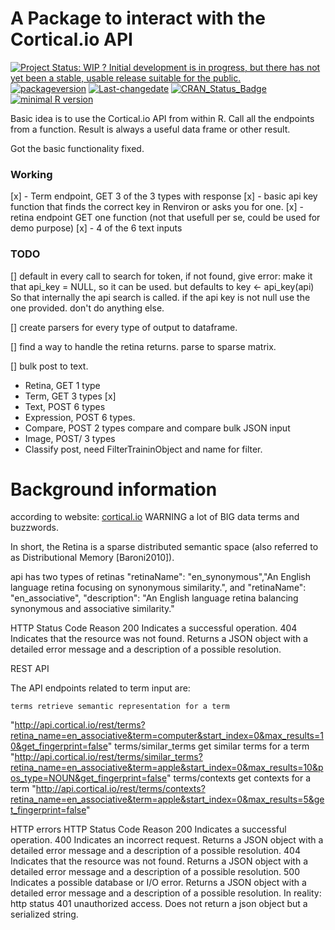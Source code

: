 A Package to interact with the Cortical.io API
================

<!-- README.md is generated from README.Rmd. Please edit that file -->
[![Project Status: WIP ? Initial development is in progress, but there has not yet been a stable, usable release suitable for the public.](http://www.repostatus.org/badges/latest/wip.svg)](http://www.repostatus.org/#wip) [![packageversion](https://img.shields.io/badge/Package%20version-0.1.0-orange.svg?style=flat-square)](commits/master) [![Last-changedate](https://img.shields.io/badge/last%20change-2017--02--03-yellowgreen.svg)](/commits/master) [![CRAN\_Status\_Badge](http://www.r-pkg.org/badges/version/corticalioapi)](https://cran.r-project.org/package=corticalioapi) [![minimal R version](https://img.shields.io/badge/R%3E%3D-3.3.0-6666ff.svg)](https://cran.r-project.org/)

Basic idea is to use the Cortical.io API from within R. Call all the endpoints from a function. Result is always a useful data frame or other result.

Got the basic functionality fixed.

### Working

\[x\] - Term endpoint, GET 3 of the 3 types with response \[x\] - basic api key function that finds the correct key in Renviron or asks you for one. \[x\] - retina endpoint GET one function (not that usefull per se, could be used for demo purpose) \[x\] - 4 of the 6 text inputs

### TODO

\[\] default in every call to search for token, if not found, give error: make it that api\_key = NULL, so it can be used. but defaults to key &lt;- api\_key(api) So that internally the api search is called. if the api key is not null use the one provided. don't do anything else.

\[\] create parsers for every type of output to dataframe.

\[\] find a way to handle the retina returns. parse to sparse matrix.

\[\] bulk post to text.

-   Retina, GET 1 type
-   Term, GET 3 types \[x\]
-   Text, POST 6 types
-   Expression, POST 6 types.
-   Compare, POST 2 types compare and compare bulk JSON input
-   Image, POST/ 3 types
-   Classify post, need FilterTraininObject and name for filter.

Background information
======================

according to website: [cortical.io](http://www.cortical.io/technology.html) WARNING a lot of BIG data terms and buzzwords.

In short, the Retina is a sparse distributed semantic space (also referred to as Distributional Memory \[Baroni2010\]).

api has two types of retinas "retinaName": "en\_synonymous","An English language retina focusing on synonymous similarity.", and "retinaName": "en\_associative", "description": "An English language retina balancing synonymous and associative similarity."

HTTP Status Code Reason 200 Indicates a successful operation. 404 Indicates that the resource was not found. Returns a JSON object with a detailed error message and a description of a possible resolution.

REST API

The API endpoints related to term input are:

    terms retrieve semantic representation for a term

"<http://api.cortical.io/rest/terms?retina_name=en_associative&term=computer&start_index=0&max_results=10&get_fingerprint=false>" terms/similar\_terms get similar terms for a term "<http://api.cortical.io/rest/terms/similar_terms?retina_name=en_associative&term=apple&start_index=0&max_results=10&pos_type=NOUN&get_fingerprint=false>" terms/contexts get contexts for a term "<http://api.cortical.io/rest/terms/contexts?retina_name=en_associative&term=apple&start_index=0&max_results=5&get_fingerprint=false>"

HTTP errors HTTP Status Code Reason 200 Indicates a successful operation. 400 Indicates an incorrect request. Returns a JSON object with a detailed error message and a description of a possible resolution. 404 Indicates that the resource was not found. Returns a JSON object with a detailed error message and a description of a possible resolution. 500 Indicates a possible database or I/O error. Returns a JSON object with a detailed error message and a description of a possible resolution. In reality: http status 401 unauthorized access. Does not return a json object but a serialized string.
